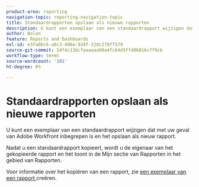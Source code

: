 ```yaml
---
product-area: reporting
navigation-topic: reporting-navigation-topic
title: Standaardrapporten opslaan als nieuwe rapporten
description: U kunt een exemplaar van een standaardrapport wijzigen dat met uw geval van Adobe Workfront inbegrepen is en het opslaan als nieuw rapport.
author: Nolan
feature: Reports and Dashboards
exl-id: e3fa0bc6-a8c3-408e-924f-228c270ff579
source-git-commit: 54f4c136cfaaaaaa90a4fc64d3ffd06816cff9cb
workflow-type: tm+mt
source-wordcount: '101'
ht-degree: 0%

---
```


# Standaardrapporten opslaan als nieuwe rapporten

U kunt een exemplaar van een standaardrapport wijzigen dat met uw geval van Adobe Workfront inbegrepen is en het opslaan als nieuw rapport.

Nadat u een standaardrapport kopieert, wordt u de eigenaar van het gekopieerde rapport en het toont in de Mijn sectie van Rapporten in het gebied van Rapporten.

Voor informatie over het kopiëren van een rapport, zie [ een exemplaar van een rapport ](../../../reports-and-dashboards/reports/creating-and-managing-reports/create-copy-report.md) creëren.
